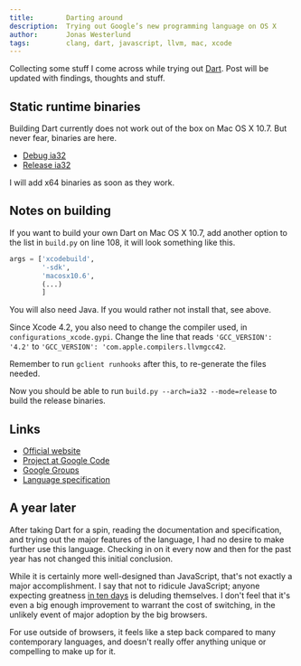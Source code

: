 ```yaml
---
title:        Darting around
description:  Trying out Google’s new programming language on OS X
author:       Jonas Westerlund
tags:         clang, dart, javascript, llvm, mac, xcode
---
```


Collecting some stuff I come across while trying out [Dart](http://www.dartlang.org/).
Post will be updated with findings, thoughts and stuff.

## Static runtime binaries

Building Dart currently does not work out of the box on Mac OS X 10.7. But never fear, binaries are here.

- [Debug ia32](/files/dart/Debug_ia32/dart)
- [Release ia32](/files/dart/Release_ia32/dart)

I will add x64 binaries as soon as they work.

## Notes on building

If you want to build your own Dart on Mac OS X 10.7, add another option to the list in `build.py` on line 108, it will look something like this.

```python
args = ['xcodebuild',
        '-sdk',
        'macosx10.6',
        (...)
        ]
```
 
You will also need Java. If you would rather not install that, see above.

Since Xcode 4.2, you also need to change the compiler used, in `configurations_xcode.gypi`. Change the line that reads `'GCC_VERSION': '4.2'` to `'GCC_VERSION': 'com.apple.compilers.llvmgcc42`.

Remember to run `gclient runhooks` after this, to re-generate the files needed.

Now you should be able to run `build.py --arch=ia32 --mode=release` to build the release binaries.

## Links

- [Official website](http://dartlang.org/)
- [Project at Google Code](https://code.google.com/p/dart/)
- [Google Groups](https://groups.google.com/a/dartlang.org/)
- [Language specification](http://dartlang.org/docs/spec/dartLangSpec.pdf)

## A year later

After taking Dart for a spin, reading the documentation and specification, and trying out the major features of the language, I had no desire to make further use this language.
Checking in on it every now and then for the past year has not changed this initial conclusion.

While it is certainly more well-designed than JavaScript, that's not exactly a major accomplishment.
I say that not to ridicule JavaScript; anyone expecting greatness [in ten days](http://www.jwz.org/blog/2010/10/every-day-i-learn-something-new-and-stupid/#comment-1021) is deluding themselves.
I don't feel that it's even a big enough improvement to warrant the cost of switching, in the unlikely event of major adoption by the big browsers.

For use outside of browsers, it feels like a step back compared to many contemporary languages, and doesn't really offer anything unique or compelling to make up for it.
